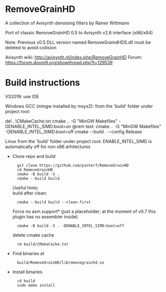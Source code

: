 # RemoveGrainHD

A collection of  Avisynth denoising filters by Rainer Wittmann

Port of classic RemoveGrainHD 0.5 to Avisynth v2.6 interface (x86/x64)

Note: Previous v0.5 DLL version named RemoveGraindHDS.dll must be deleted to avoid collision

Avisynth wiki: http://avisynth.nl/index.php/RemoveGrainHD
Forum: https://forum.doom9.org/showthread.php?t=129539

Build instructions
==================
VS2019: 
  use IDE

Windows GCC (mingw installed by msys2):
  from the 'build' folder under project root:

  del ..\CMakeCache.txt
  cmake .. -G "MinGW Makefiles" -DENABLE_INTEL_SIMD:bool=on
  @rem test: cmake .. -G "MinGW Makefiles" -DENABLE_INTEL_SIMD:bool=off
  cmake --build . --config Release  

Linux
  from the 'build' folder under project root:
  ENABLE_INTEL_SIMD is automatically off for non x86 arhitectures
  
* Clone repo and build
    
        git clone https://github.com/pinterf/RemoveGrainHD
        cd RemoveGrainHD
        cmake -B build -S .
        cmake --build build

  Useful hints:        
   build after clean:

        cmake --build build --clean-first

   Force no asm support*
   (just a placeholder; at the moment of v0.7 this plugin has no assembler inside)

        cmake -B build -S . -DENABLE_INTEL_SIMD:bool=off

   delete cmake cache

        rm build/CMakeCache.txt

* Find binaries at
    
        build/RemoveGrainHD/libremovegrainhd.so

* Install binaries

        cd build
        sudo make install
  


